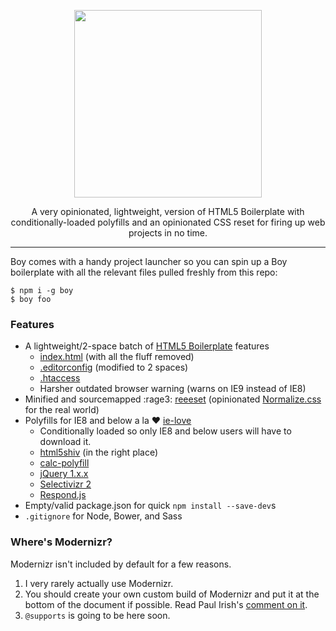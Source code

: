 <p align="center">
  <img src="http://corysimmons.github.io/boy/boy-logo.svg" height="300px">
</p>

<p align="center">
  A very opinionated, lightweight, version of HTML5 Boilerplate with conditionally-loaded polyfills and an opinionated CSS reset for firing up web projects in no time.
</p>

---

Boy comes with a handy project launcher so you can spin up a Boy boilerplate with all the relevant files pulled freshly from this repo:

```fish
$ npm i -g boy
$ boy foo
```

### Features
- A lightweight/2-space batch of [HTML5 Boilerplate](https://html5boilerplate.com) features
  - [index.html](index.html) (with all the fluff removed)
  - [.editorconfig](.editorconfig) (modified to 2 spaces)
  - [.htaccess](.htaccess)
  - Harsher outdated browser warning (warns on IE9 instead of IE8)
- Minified and sourcemapped :rage3: [reeeset](https://github.com/corysimmons/reeeset) (opinionated [Normalize.css](https://necolas.github.io/normalize.css) for the real world)
- Polyfills for IE8 and below a la :heart: [ie-love](https://github.com/corysimmons/ie-love)
  - Conditionally loaded so only IE8 and below users will have to download it.
  - [html5shiv](https://github.com/aFarkas/html5shiv) (in the right place)
  - [calc-polyfill](https://github.com/closingtag/calc-polyfill)
  - [jQuery 1.x.x](https://jquery.com/download/)
  - [Selectivizr 2](https://github.com/corysimmons/selectivizr2)
  - [Respond.js](https://github.com/scottjehl/Respond)
- Empty/valid package.json for quick `npm install --save-dev`s
- `.gitignore` for Node, Bower, and Sass

### Where's Modernizr?
Modernizr isn't included by default for a few reasons.

1. I very rarely actually use Modernizr.
2. You should create your own custom build of Modernizr and put it at the bottom of the document if possible. Read Paul Irish's [comment on it](https://github.com/Modernizr/Modernizr/issues/878#issuecomment-41448059).
3. `@supports` is going to be here soon.
